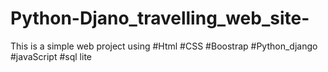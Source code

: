 # Python-Djano_travelling_web_site-

This is a simple web project using #Html #CSS #Boostrap #Python_django #javaScript
#sql lite

